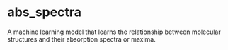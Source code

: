 # abs_spectra
A machine learning model that learns the relationship between molecular structures and their absorption spectra or maxima.

